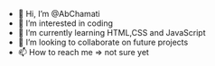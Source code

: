 - 👋 Hi, I’m @AbChamati
- 👀 I’m interested in coding
- 🌱 I’m currently learning HTML,CSS and JavaScript
- 💞️ I’m looking to collaborate on future projects
- 📫 How to reach me => not sure yet

<!---
AbChamati/AbChamati is a ✨ special ✨ repository because its `README.md` (this file) appears on your GitHub profile.
You can click the Preview link to take a look at your changes.
--->
